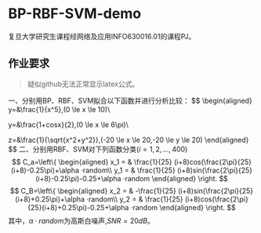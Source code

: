 # BP-RBF-SVM-demo

复旦大学研究生课程经网络及应用INFO630016.01的课程PJ。

## 作业要求

> 疑似github无法正常显示latex公式。

一、分别用BP、RBF、SVM拟合以下函数并进行分析比较：
$$
\begin{aligned}
y=&\frac{1}{x^5},(0 \le x \le 10)\\

y=&\frac{1+cosx}{2},(0 \le x \le 6\pi)\\

z=&\frac{1}{\sqrt{x^2+y^2}},(-20 \le x \le 20,-20 \le y \le 20)
\end{aligned}
$$
二、分别用RBF、SVM对下列函数分类$(i=1,2,...,400)$
$$
C_a=\left\{
	\begin{aligned}
		x_1 = & \frac{1}{25} (i+8)cos(\frac{2\pi}{25}(i+8)-0.25\pi)+\alpha ·random\\
		y_1 = & \frac{1}{25} (i+8)sin(\frac{2\pi}{25}(i+8)-0.25\pi)-0.25+\alpha ·random
	\end{aligned}
	\right.
$$
$$
C_B=\left\{
	\begin{aligned}
		x_2 = & -\frac{1}{25} (i+8)sin(\frac{2\pi}{25}(i+8)+0.25\pi)+\alpha ·random\\
		y_2 = & \frac{1}{25} (i+8)cos(\frac{2\pi}{25}(i+8)+0.25\pi)-0.25+\alpha ·random
	\end{aligned}
	\right.
$$
其中，$\alpha ·random$为高斯白噪声,$SNR=20dB$。